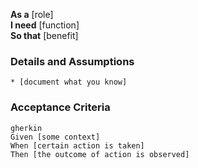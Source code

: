 **As a** [role]  
**I need** [function]  
**So that** [benefit]  

### Details and Assumptions 
    * [document what you know]      

### Acceptance Criteria 
    gherkin 
    Given [some context]
    When [certain action is taken]
    Then [the outcome of action is observed]